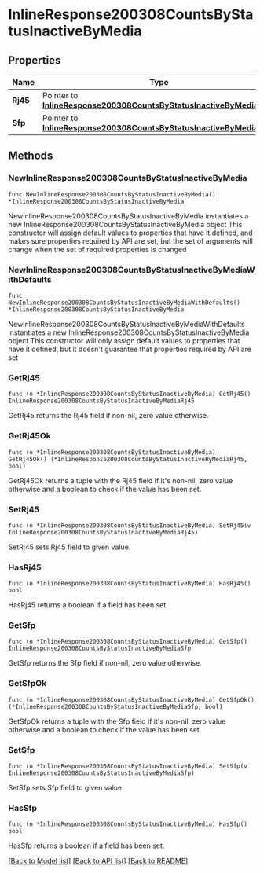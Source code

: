 # InlineResponse200308CountsByStatusInactiveByMedia

## Properties

Name | Type | Description | Notes
------------ | ------------- | ------------- | -------------
**Rj45** | Pointer to [**InlineResponse200308CountsByStatusInactiveByMediaRj45**](InlineResponse200308CountsByStatusInactiveByMediaRj45.md) |  | [optional] 
**Sfp** | Pointer to [**InlineResponse200308CountsByStatusInactiveByMediaSfp**](InlineResponse200308CountsByStatusInactiveByMediaSfp.md) |  | [optional] 

## Methods

### NewInlineResponse200308CountsByStatusInactiveByMedia

`func NewInlineResponse200308CountsByStatusInactiveByMedia() *InlineResponse200308CountsByStatusInactiveByMedia`

NewInlineResponse200308CountsByStatusInactiveByMedia instantiates a new InlineResponse200308CountsByStatusInactiveByMedia object
This constructor will assign default values to properties that have it defined,
and makes sure properties required by API are set, but the set of arguments
will change when the set of required properties is changed

### NewInlineResponse200308CountsByStatusInactiveByMediaWithDefaults

`func NewInlineResponse200308CountsByStatusInactiveByMediaWithDefaults() *InlineResponse200308CountsByStatusInactiveByMedia`

NewInlineResponse200308CountsByStatusInactiveByMediaWithDefaults instantiates a new InlineResponse200308CountsByStatusInactiveByMedia object
This constructor will only assign default values to properties that have it defined,
but it doesn't guarantee that properties required by API are set

### GetRj45

`func (o *InlineResponse200308CountsByStatusInactiveByMedia) GetRj45() InlineResponse200308CountsByStatusInactiveByMediaRj45`

GetRj45 returns the Rj45 field if non-nil, zero value otherwise.

### GetRj45Ok

`func (o *InlineResponse200308CountsByStatusInactiveByMedia) GetRj45Ok() (*InlineResponse200308CountsByStatusInactiveByMediaRj45, bool)`

GetRj45Ok returns a tuple with the Rj45 field if it's non-nil, zero value otherwise
and a boolean to check if the value has been set.

### SetRj45

`func (o *InlineResponse200308CountsByStatusInactiveByMedia) SetRj45(v InlineResponse200308CountsByStatusInactiveByMediaRj45)`

SetRj45 sets Rj45 field to given value.

### HasRj45

`func (o *InlineResponse200308CountsByStatusInactiveByMedia) HasRj45() bool`

HasRj45 returns a boolean if a field has been set.

### GetSfp

`func (o *InlineResponse200308CountsByStatusInactiveByMedia) GetSfp() InlineResponse200308CountsByStatusInactiveByMediaSfp`

GetSfp returns the Sfp field if non-nil, zero value otherwise.

### GetSfpOk

`func (o *InlineResponse200308CountsByStatusInactiveByMedia) GetSfpOk() (*InlineResponse200308CountsByStatusInactiveByMediaSfp, bool)`

GetSfpOk returns a tuple with the Sfp field if it's non-nil, zero value otherwise
and a boolean to check if the value has been set.

### SetSfp

`func (o *InlineResponse200308CountsByStatusInactiveByMedia) SetSfp(v InlineResponse200308CountsByStatusInactiveByMediaSfp)`

SetSfp sets Sfp field to given value.

### HasSfp

`func (o *InlineResponse200308CountsByStatusInactiveByMedia) HasSfp() bool`

HasSfp returns a boolean if a field has been set.


[[Back to Model list]](../README.md#documentation-for-models) [[Back to API list]](../README.md#documentation-for-api-endpoints) [[Back to README]](../README.md)


